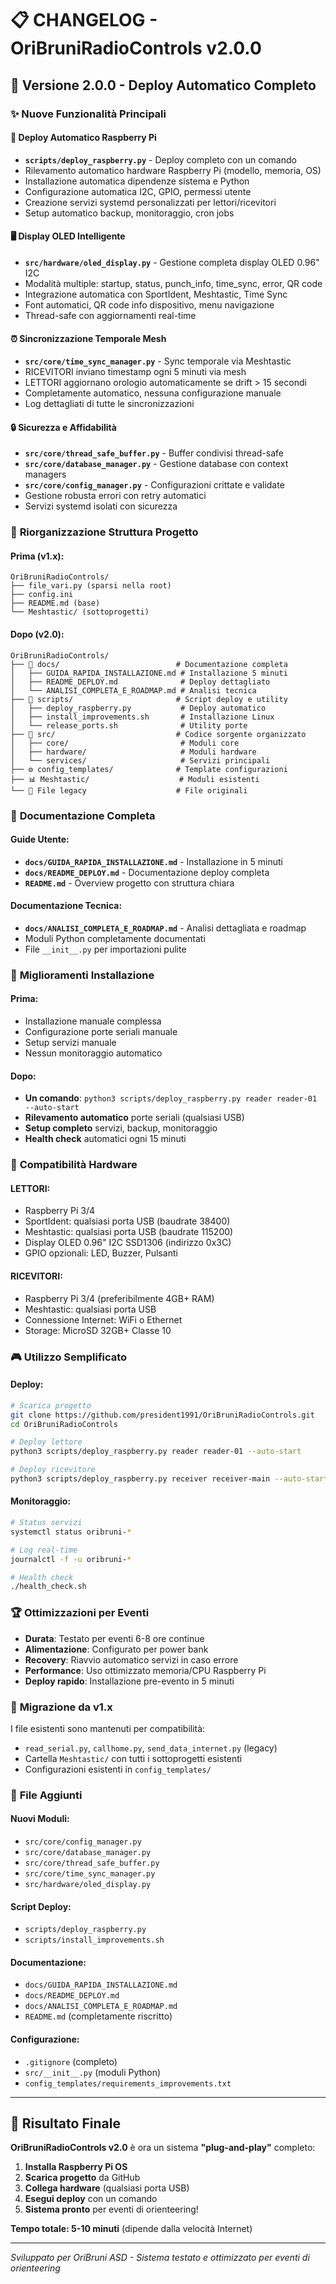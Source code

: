 # 📋 CHANGELOG - OriBruniRadioControls v2.0.0

## 🚀 Versione 2.0.0 - Deploy Automatico Completo

### ✨ **Nuove Funzionalità Principali**

#### 🔄 **Deploy Automatico Raspberry Pi**
- **`scripts/deploy_raspberry.py`** - Deploy completo con un comando
- Rilevamento automatico hardware Raspberry Pi (modello, memoria, OS)
- Installazione automatica dipendenze sistema e Python
- Configurazione automatica I2C, GPIO, permessi utente
- Creazione servizi systemd personalizzati per lettori/ricevitori
- Setup automatico backup, monitoraggio, cron jobs

#### 🖥️ **Display OLED Intelligente**
- **`src/hardware/oled_display.py`** - Gestione completa display OLED 0.96" I2C
- Modalità multiple: startup, status, punch_info, time_sync, error, QR code
- Integrazione automatica con SportIdent, Meshtastic, Time Sync
- Font automatici, QR code info dispositivo, menu navigazione
- Thread-safe con aggiornamenti real-time

#### ⏰ **Sincronizzazione Temporale Mesh**
- **`src/core/time_sync_manager.py`** - Sync temporale via Meshtastic
- RICEVITORI inviano timestamp ogni 5 minuti via mesh
- LETTORI aggiornano orologio automaticamente se drift > 15 secondi
- Completamente automatico, nessuna configurazione manuale
- Log dettagliati di tutte le sincronizzazioni

#### 🔒 **Sicurezza e Affidabilità**
- **`src/core/thread_safe_buffer.py`** - Buffer condivisi thread-safe
- **`src/core/database_manager.py`** - Gestione database con context managers
- **`src/core/config_manager.py`** - Configurazioni crittate e validate
- Gestione robusta errori con retry automatici
- Servizi systemd isolati con sicurezza

### 📁 **Riorganizzazione Struttura Progetto**

#### **Prima (v1.x):**
```
OriBruniRadioControls/
├── file_vari.py (sparsi nella root)
├── config.ini
├── README.md (base)
└── Meshtastic/ (sottoprogetti)
```

#### **Dopo (v2.0):**
```
OriBruniRadioControls/
├── 📖 docs/                          # Documentazione completa
│   ├── GUIDA_RAPIDA_INSTALLAZIONE.md # Installazione 5 minuti
│   ├── README_DEPLOY.md              # Deploy dettagliato
│   └── ANALISI_COMPLETA_E_ROADMAP.md # Analisi tecnica
├── 🔧 scripts/                       # Script deploy e utility
│   ├── deploy_raspberry.py           # Deploy automatico
│   ├── install_improvements.sh       # Installazione Linux
│   └── release_ports.sh              # Utility porte
├── 🧠 src/                           # Codice sorgente organizzato
│   ├── core/                         # Moduli core
│   ├── hardware/                     # Moduli hardware
│   └── services/                     # Servizi principali
├── ⚙️ config_templates/              # Template configurazioni
├── 📊 Meshtastic/                    # Moduli esistenti
└── 📜 File legacy                    # File originali
```

### 📖 **Documentazione Completa**

#### **Guide Utente:**
- **`docs/GUIDA_RAPIDA_INSTALLAZIONE.md`** - Installazione in 5 minuti
- **`docs/README_DEPLOY.md`** - Documentazione deploy completa
- **`README.md`** - Overview progetto con struttura chiara

#### **Documentazione Tecnica:**
- **`docs/ANALISI_COMPLETA_E_ROADMAP.md`** - Analisi dettagliata e roadmap
- Moduli Python completamente documentati
- File `__init__.py` per importazioni pulite

### 🎯 **Miglioramenti Installazione**

#### **Prima:**
- Installazione manuale complessa
- Configurazione porte seriali manuale
- Setup servizi manuale
- Nessun monitoraggio automatico

#### **Dopo:**
- **Un comando**: `python3 scripts/deploy_raspberry.py reader reader-01 --auto-start`
- **Rilevamento automatico** porte seriali (qualsiasi USB)
- **Setup completo** servizi, backup, monitoraggio
- **Health check** automatici ogni 15 minuti

### 🔧 **Compatibilità Hardware**

#### **LETTORI:**
- Raspberry Pi 3/4
- SportIdent: qualsiasi porta USB (baudrate 38400)
- Meshtastic: qualsiasi porta USB (baudrate 115200)
- Display OLED 0.96" I2C SSD1306 (indirizzo 0x3C)
- GPIO opzionali: LED, Buzzer, Pulsanti

#### **RICEVITORI:**
- Raspberry Pi 3/4 (preferibilmente 4GB+ RAM)
- Meshtastic: qualsiasi porta USB
- Connessione Internet: WiFi o Ethernet
- Storage: MicroSD 32GB+ Classe 10

### 🎮 **Utilizzo Semplificato**

#### **Deploy:**
```bash
# Scarica progetto
git clone https://github.com/president1991/OriBruniRadioControls.git
cd OriBruniRadioControls

# Deploy lettore
python3 scripts/deploy_raspberry.py reader reader-01 --auto-start

# Deploy ricevitore  
python3 scripts/deploy_raspberry.py receiver receiver-main --auto-start
```

#### **Monitoraggio:**
```bash
# Status servizi
systemctl status oribruni-*

# Log real-time
journalctl -f -u oribruni-*

# Health check
./health_check.sh
```

### 🏆 **Ottimizzazioni per Eventi**

- **Durata**: Testato per eventi 6-8 ore continue
- **Alimentazione**: Configurato per power bank
- **Recovery**: Riavvio automatico servizi in caso errore
- **Performance**: Uso ottimizzato memoria/CPU Raspberry Pi
- **Deploy rapido**: Installazione pre-evento in 5 minuti

### 🔄 **Migrazione da v1.x**

I file esistenti sono mantenuti per compatibilità:
- `read_serial.py`, `callhome.py`, `send_data_internet.py` (legacy)
- Cartella `Meshtastic/` con tutti i sottoprogetti esistenti
- Configurazioni esistenti in `config_templates/`

### 📝 **File Aggiunti**

#### **Nuovi Moduli:**
- `src/core/config_manager.py`
- `src/core/database_manager.py` 
- `src/core/thread_safe_buffer.py`
- `src/core/time_sync_manager.py`
- `src/hardware/oled_display.py`

#### **Script Deploy:**
- `scripts/deploy_raspberry.py`
- `scripts/install_improvements.sh`

#### **Documentazione:**
- `docs/GUIDA_RAPIDA_INSTALLAZIONE.md`
- `docs/README_DEPLOY.md`
- `docs/ANALISI_COMPLETA_E_ROADMAP.md`
- `README.md` (completamente riscritto)

#### **Configurazione:**
- `.gitignore` (completo)
- `src/__init__.py` (moduli Python)
- `config_templates/requirements_improvements.txt`

---

## 🎉 **Risultato Finale**

**OriBruniRadioControls v2.0** è ora un sistema **"plug-and-play"** completo:

1. **Installa Raspberry Pi OS**
2. **Scarica progetto** da GitHub
3. **Collega hardware** (qualsiasi porta USB)
4. **Esegui deploy** con un comando
5. **Sistema pronto** per eventi di orienteering!

**Tempo totale: 5-10 minuti** (dipende dalla velocità Internet)

---

*Sviluppato per OriBruni ASD - Sistema testato e ottimizzato per eventi di orienteering*
